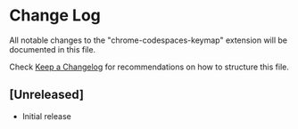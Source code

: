 # Change Log

All notable changes to the "chrome-codespaces-keymap" extension will be documented in this file.

Check [Keep a Changelog](http://keepachangelog.com/) for recommendations on how to structure this file.

## [Unreleased]

- Initial release
